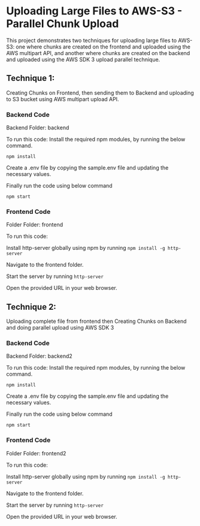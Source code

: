 
# Uploading Large Files to AWS-S3 - Parallel Chunk Upload

This project demonstrates two techniques for uploading large files to AWS-S3: one where chunks are created on the frontend and uploaded using the AWS multipart API, and another where chunks are created on the backend and uploaded using the AWS SDK 3 upload parallel technique.

## Technique 1:

Creating Chunks on Frontend, then sending them to Backend and uploading to S3 bucket using AWS multipart upload API.

### Backend Code

Backend Folder: backend

To run this code: Install the required npm modules, by running the below command.
```
npm install
```

Create a .env file by copying the sample.env file and updating the necessary values.

Finally run the code using below command
```
npm start
```
  
### Frontend Code

Folder Folder: frontend

To run this code:

Install http-server globally using npm by running `npm install -g http-server`

Navigate to the frontend folder.

Start the server by running `http-server`

Open the provided URL in your web browser.


## Technique 2:

Uploading complete file from frontend then Creating Chunks on Backend and doing parallel upload using AWS SDK 3


### Backend Code

Backend Folder: backend2

To run this code: Install the required npm modules, by running the below command.
```
npm install
```

Create a .env file by copying the sample.env file and updating the necessary values.

Finally run the code using below command
```
npm start
```
  
### Frontend Code

Folder Folder: frontend2

To run this code:

Install http-server globally using npm by running `npm install -g http-server`

Navigate to the frontend folder.

Start the server by running `http-server`

Open the provided URL in your web browser.


